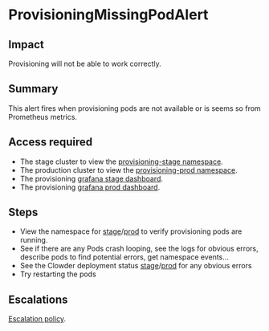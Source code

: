ProvisioningMissingPodAlert
===========================

Impact
------

Provisioning will not be able to work correctly.

Summary
-------

This alert fires when provisioning pods are not available or is seems so from Prometheus metrics.

Access required
---------------
- The stage cluster to view the [provisioning-stage namespace][provisioning-stage-namespace].
- The production cluster to view the [provisioning-prod namespace][provisioning-prod-namespace].
- The provisioning [grafana stage dashboard][grafana-stage].
- The provisioning [grafana prod dashboard][grafana-prod].

Steps
-----
- View the namespace for [stage][provisioning-stage-namespace]/[prod][provisioning-prod-namespace] to verify provisioning pods are running.
- See if there are any Pods crash looping, see the logs for obvious errors, describe pods to find potential errors, get namespace events...
- See the Clowder deployment status [stage][provisioning-stage-clowder]/[prod][provisioning-prod-clowder] for any obvious errors
- Try restarting the pods

Escalations
-----------

[Escalation policy](data/teams/insights/escalation-policies/crc-provisioning-escalations.yml).



[provisioning-stage-namespace]: https://console-openshift-console.apps.crcs02ue1.urby.p1.openshiftapps.com/k8s/ns/provisioning-stage/services
[provisioning-prod-namespace]: https://console-openshift-console.apps.crcp01ue1.o9m8.p1.openshiftapps.com/project-details/ns/provisioning-prod
[provisioning-stage-clowder]: https://console-openshift-console.apps.crcs02ue1.urby.p1.openshiftapps.com/k8s/ns/provisioning-stage/cloud.redhat.com~v1alpha1~ClowdApp/provisioning-backend
[provisioning-prod-clowder]: https://console-openshift-console.apps.crcp01ue1.o9m8.p1.openshiftapps.com/k8s/ns/provisioning-prod/cloud.redhat.com~v1alpha1~ClowdApp/provisioning-backend
[grafana-stage]: https://grafana.stage.devshift.net/d/211/provisioning?orgId=1
[grafana-prod]: https://grafana.app-sre.devshift.net/d/211/provisioning?orgId=1
